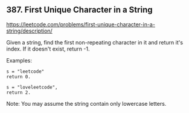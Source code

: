 ## 387. First Unique Character in a String

https://leetcode.com/problems/first-unique-character-in-a-string/description/

Given a string, find the first non-repeating character in it and return it's index. If it doesn't exist, return -1.

Examples:

```
s = "leetcode"
return 0.
```

```
s = "loveleetcode",
return 2.
```

Note: You may assume the string contain only lowercase letters.
